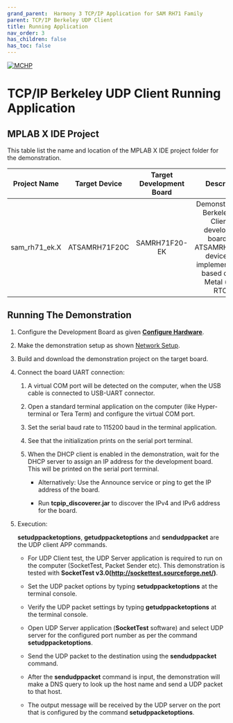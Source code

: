 ```yaml
---
grand_parent:  Harmony 3 TCP/IP Application for SAM RH71 Family
parent: TCP/IP Berkeley UDP Client
title: Running Application
nav_order: 3
has_children: false
has_toc: false
---
```

[![MCHP](https://www.microchip.com/ResourcePackages/Microchip/assets/dist/images/logo.png)](https://www.microchip.com)

# TCP/IP Berkeley UDP Client Running Application

## MPLAB X IDE Project
This table list the name and location of the MPLAB X IDE project folder for the demonstration.

|Project Name|  Target Device|  Target Development Board | Description  |
|:-------------:|:---------:|:---------:|:---------:|
|sam_rh71_ek.X | ATSAMRH71F20C | SAMRH71F20-EK | Demonstrates the Berkeley UDP Client on development board with ATSAMRH71F20C device. This implementation is based on Bare Metal ( non-RTOS).  |

## Running The Demonstration

1. Configure the Development Board as given  **[Configure Hardware](readme_hardware_configuration.md)**.

2. Make the demonstration setup as shown [Network Setup](../../readme.md).

3. Build and download the demonstration project on the target board.

4. Connect the board UART connection:

    1. A virtual COM port will be detected on the computer, when the USB cable is connected to USB-UART connector.

    2. Open a standard terminal application on the computer (like Hyper-terminal or Tera Term) and configure the virtual COM port.

    3. Set the serial baud rate to 115200 baud in the terminal application.

    4. See that the initialization prints on the serial port terminal.

    5. When the DHCP client is enabled in the demonstration, wait for the DHCP server to assign an IP address for the development board. This will be printed on the serial port terminal.

		* Alternatively: Use the Announce service or ping to get the IP address of the board.

        * Run **tcpip_discoverer.jar** to discover the IPv4 and IPv6 address for the board.

5. Execution:

    **setudppacketoptions**, **getudppacketoptions** and **sendudppacket** are the UDP client APP commands.

	* For UDP Client test, the UDP Server application is required to run on the computer (SocketTest, Packet Sender etc). This demonstration is tested with **SocketTest v3.0(http://sockettest.sourceforge.net/)**.

    * Set the UDP packet options by typing **setudppacketoptions** at the terminal console.

    * Verify the UDP packet settings by typing **getudppacketoptions** at the terminal console. 

    * Open UDP Server application (**SocketTest** software) and select UDP server for the configured port number as per the command **setudppacketoptions**.

    * Send the UDP packet to the destination using the **sendudppacket** command.
    
    * After the **sendudppacket** command is input, the demonstration will make a DNS query to look up the host name and send a UDP packet to that host. 
    
    * The output message will be received by the UDP server on the port that is configured by the command **setudppacketoptions**.





